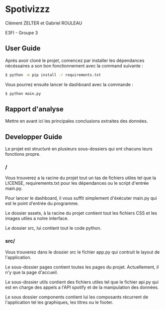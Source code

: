 # Spotivizzz

Clément ZELTER et Gabriel ROULEAU

E3FI - Groupe 3

## User Guide

Aprés avoir cloné le projet, comencez par installer les dépendances nécéssaires a son bon fonctionnement
avec la command suivante :

```bash
$ python -m pip install -r requirements.txt
```

Vous pourrez ensuite lancer le dashboard avec la commande :

```bash
$ python main.py
```

## Rapport d'analyse

Mettre en avant ici les principales conclusions extraites des données.

## Developper Guide

Le projet est structuré en plusieurs sous-dossiers qui ont chacuns leurs fonctions propre.

### /

Vous trouverez a la racine du projet tout un tas de fichiers utiles tel que la LICENSE, requirements.txt pour les dépendances ou le script d'entrée main.py.

Pour lancer le dashboard, il vous suffit simplement d'éxécuter main.py qui est le point d'entrée du programme.

Le dossier assets, à la racine du projet contient tout les fichiers CSS et les images utiles a notre interface.

Le dossier src, lui contient tout le code python.

### src/

Vous trouverez dans le dossier src le fichier app.py qui contruit le layout de l'application.

Le sous-dossier pages contient toutes les pages du projet. Actuellement, il n'y que la page d'accueil.

Le sous-dossier utils contient des fichiers utiles tel que le fichier api.py qui est en charge des appels a l'API spotify et de la manipulation des données.

Le sous dossier components contient lui les composants récurrent de l'application tel les graphiques, les titres ou le footer.